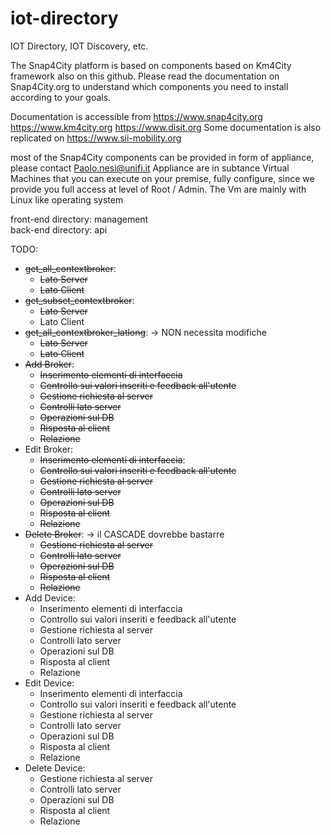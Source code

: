 # iot-directory

IOT Directory, IOT Discovery, etc.

The Snap4City platform is based on components based on Km4City framework also on this github. 
Please read the documentation on Snap4City.org to understand which components you need to install 
according to your goals.

Documentation is accessible from https://www.snap4city.org https://www.km4city.org 
https://www.disit.org Some documentation is also replicated on https://www.sii-mobility.org

most of the Snap4City components can be provided in form of appliance, please contact Paolo.nesi@unifi.it 
Appliance are in subtance Virtual Machines that you can execute on your premise, fully configure, 
since we provide you full access at level of Root / Admin. The Vm are mainly with Linux like operating system

front-end directory: management </br>
back-end directory: api

TODO:
- ~~get_all_contextbroker~~:
    - ~~Lato Server~~
    - ~~Lato Client~~
- ~~get_subset_contextbroker~~:
    - ~~Lato Server~~
    - Lato Client
- ~~get_all_contextbroker_latlong~~: -> NON necessita modifiche
    - ~~Lato Server~~
    - ~~Lato Client~~
- ~~Add Broker~~:
    - ~~Inserimento elementi di interfaccia~~
    - ~~Controllo sui valori inseriti e feedback all'utente~~
    - ~~Gestione richiesta al server~~
    - ~~Controlli lato server~~
    - ~~Operazioni sul DB~~
    - ~~Risposta al client~~
    - ~~Relazione~~
- Edit Broker:
    - ~~Inserimento elementi di interfaccia~~:
    - ~~Controllo sui valori inseriti e feedback all'utente~~
    - ~~Gestione richiesta al server~~
    - ~~Controlli lato server~~
    - ~~Operazioni sul DB~~
    - ~~Risposta al client~~
    - ~~Relazione~~
- ~~Delete Broker~~: -> il CASCADE dovrebbe bastarre
    - ~~Gestione richiesta al server~~
    - ~~Controlli lato server~~
    - ~~Operazioni sul DB~~
    - ~~Risposta al client~~
    - ~~Relazione~~
- Add Device:
    - Inserimento elementi di interfaccia
    - Controllo sui valori inseriti e feedback all'utente
    - Gestione richiesta al server
    - Controlli lato server
    - Operazioni sul DB
    - Risposta al client
    - Relazione
- Edit Device:
    - Inserimento elementi di interfaccia
    - Controllo sui valori inseriti e feedback all'utente
    - Gestione richiesta al server
    - Controlli lato server
    - Operazioni sul DB
    - Risposta al client
    - Relazione
- Delete Device:
    - Gestione richiesta al server
    - Controlli lato server
    - Operazioni sul DB
    - Risposta al client
    - Relazione